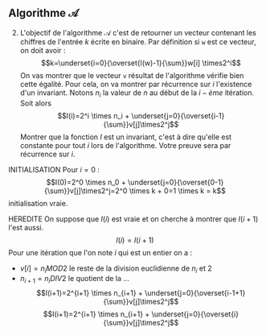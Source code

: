 ## Algorithme $\mathcal{A}$

2) L'objectif de l'algorithme $\mathcal{A}$ c'est de retourner un vecteur contenant les chiffres de l'entrée $k$ écrite en binaire. Par définition si `w` est ce vecteur, on doit avoir : $$k=\underset{i=0}{\overset{l(w)-1}{\sum}}w[i] \times2^i$$
   On vas montrer que le vecteur `v` résultat de l'algorithme vérifie bien cette égalité. Pour cela, on va montrer par récurrence sur $i$ l'existence d'un invariant.
   Notons $n_i$ la valeur de $n$ au début de la $i-ème$ itération. 
   Soit alors $$I(i)=2^i \times n_i + \underset{j=0}{\overset{i-1}{\sum}}v[j]\times2^j$$Montrer que la fonction $I$ est un invariant, c'est à dire qu'elle est constante pour tout $i$ lors de l'algorithme. Votre preuve sera par récurrence sur $i$.

INITIALISATION
Pour $i=0$ :
$$I(0)=2^0 \times n_0 + \underset{j=0}{\overset{0-1}{\sum}}v[j]\times2^j=2^0 \times k + 0=1 \times k = k$$
initialisation vraie.

HEREDITE
On suppose que $I(i)$ est vraie et on cherche à montrer que $I(i+1)$ l'est aussi. 
$$I(i)=I(i+1)$$
Pour une itération que l'on note $i$ qui est un entier on a :
- $v[i]=n_i MOD 2$ le reste de la division euclidienne de $n_i$ et $2$ 
- $n_{i+1} = n_i DIV 2$ le quotient de la ...
$$I(i+1)=2^{i+1} \times n_{i+1} + \underset{j=0}{\overset{i-1+1}{\sum}}v[j]\times2^j$$
$$I(i+1)=2^{i+1} \times n_{i+1} + \underset{j=0}{\overset{i}{\sum}}v[j]\times2^j$$
